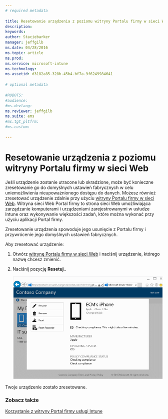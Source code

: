 ```yaml
---
# required metadata

title: Resetowanie urządzenia z poziomu witryny Portalu firmy w sieci Web | Microsoft Intune
description:
keywords:
author: Staciebarker
manager: jeffgilb
ms.date: 04/28/2016
ms.topic: article
ms.prod:
ms.service: microsoft-intune
ms.technology:
ms.assetid: d3182a85-328b-45b4-bf7a-9f6249984641

# optional metadata

#ROBOTS:
#audience:
#ms.devlang:
ms.reviewer: jeffgilb
ms.suite: ems
#ms.tgt_pltfrm:
#ms.custom:

---
```



# Resetowanie urządzenia z poziomu witryny Portalu firmy w sieci Web

Jeśli urządzenie zostanie utracone lub skradzione, może być konieczne zresetowanie go do domyślnych ustawień fabrycznych w celu uniemożliwienia nieupoważnionego dostępu do danych. Możesz również zresetować urządzenie zdalnie przy użyciu [witryny Portalu firmy w sieci Web](http://portal.manage.microsoft.com). Witryna sieci Web Portal firmy to strona sieci Web umożliwiająca zarządzanie komputerami i urządzeniami zarejestrowanymi w usłudze Intune oraz wykonywanie większości zadań, które można wykonać przy użyciu aplikacji Portal firmy.

Zresetowanie urządzenia spowoduje jego usunięcie z Portalu firmy i przywrócenie jego domyślnych ustawień fabrycznych. 

Aby zresetować urządzenie:

1.  Otwórz [witrynę Portalu firmy w sieci Web](http://portal.manage.microsoft.com) i naciśnij urządzenie, którego nazwę chcesz zmienić.

2.  Naciśnij pozycję **Resetuj**..

    ![reset-device](./media//iwp-1-tap-reset-passcode.png)

Twoje urządzenie zostało zresetowane.

### Zobacz także
[Korzystanie z witryny Portal firmy usługi Intune](using-the-intune-company-portal-website.md)


<!--HONumber=May16_HO1-->


